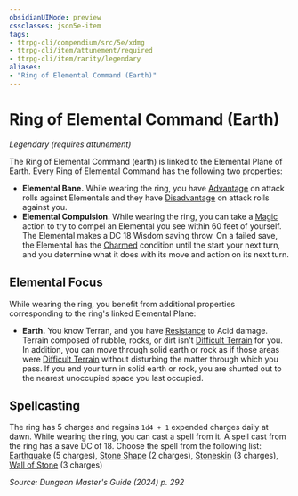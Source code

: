 ```yaml
---
obsidianUIMode: preview
cssclasses: json5e-item
tags:
- ttrpg-cli/compendium/src/5e/xdmg
- ttrpg-cli/item/attunement/required
- ttrpg-cli/item/rarity/legendary
aliases: 
- "Ring of Elemental Command (Earth)"
---
```

# Ring of Elemental Command (Earth)
*Legendary (requires attunement)*  


The Ring of Elemental Command (earth) is linked to the Elemental Plane of Earth. Every Ring of Elemental Command has the following two properties:

- **Elemental Bane.** While wearing the ring, you have [Advantage](advantage-xphb.md) on attack rolls against Elementals and they have [Disadvantage](disadvantage-xphb.md) on attack rolls against you.  
- **Elemental Compulsion.** While wearing the ring, you can take a [Magic](actions.md#Magic) action to try to compel an Elemental you see within 60 feet of yourself. The Elemental makes a DC 18 Wisdom saving throw. On a failed save, the Elemental has the [Charmed](conditions.md#Charmed) condition until the start your next turn, and you determine what it does with its move and action on its next turn.  

## Elemental Focus

While wearing the ring, you benefit from additional properties corresponding to the ring's linked Elemental Plane:

- **Earth.** You know Terran, and you have [Resistance](3-Compendium/CLI/rules/variant-rules/resistance-xphb.md) to Acid damage. Terrain composed of rubble, rocks, or dirt isn't [Difficult Terrain](difficult-terrain-xphb.md) for you. In addition, you can move through solid earth or rock as if those areas were [Difficult Terrain](difficult-terrain-xphb.md) without disturbing the matter through which you pass. If you end your turn in solid earth or rock, you are shunted out to the nearest unoccupied space you last occupied.  

## Spellcasting

The ring has 5 charges and regains `1d4 + 1` expended charges daily at dawn. While wearing the ring, you can cast a spell from it. A spell cast from the ring has a save DC of 18. Choose the spell from the following list: [Earthquake](earthquake-xphb.md) (5 charges), [Stone Shape](stone-shape-xphb.md) (2 charges), [Stoneskin](stoneskin-xphb.md) (3 charges), [Wall of Stone](wall-of-stone-xphb.md) (3 charges)

*Source: Dungeon Master's Guide (2024) p. 292*